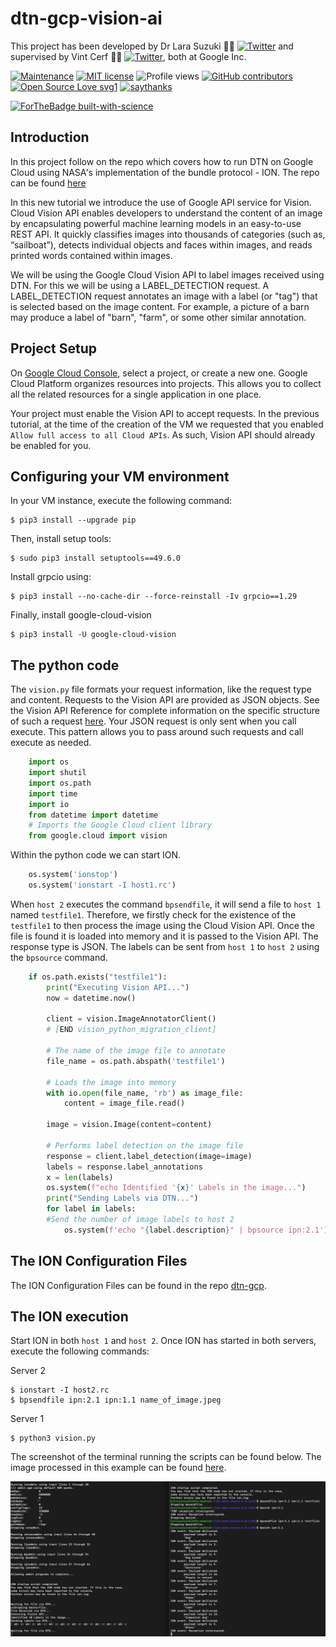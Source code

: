 # dtn-gcp-vision-ai
This project has been developed by Dr Lara Suzuki :woman_technologist: [![Twitter](https://img.shields.io/twitter/url/https/twitter.com/larasuzuki.svg?style=social&label=Follow%20%40larasuzuki)](https://twitter.com/larasuzuki) and supervised by Vint Cerf :technologist: [![Twitter](https://img.shields.io/twitter/url/https/twitter.com/vgcerf.svg?style=social&label=Follow%20%40vgcerf)](https://twitter.com/vgcerf), both at Google Inc.

[![Maintenance](https://img.shields.io/badge/Maintained%3F-yes-green.svg)](https://GitHub.com/lasuzuki/StrapDown.js/graphs/commit-activity)
[![MIT license](https://img.shields.io/badge/License-MIT-blue.svg)](https://lbesson.mit-license.org/)
![Profile views](https://gpvc.arturio.dev/lasuzuki)
[![GitHub contributors](https://img.shields.io/github/contributors/Naereen/StrapDown.js.svg)](https://GitHub.com/lasuzuki/StrapDown.js/graphs/contributors/)
[![Open Source Love svg1](https://badges.frapsoft.com/os/v1/open-source.svg?v=103)](https://github.com/ellerbrock/open-source-badges/)
[![saythanks](https://img.shields.io/badge/say-thanks-ff69b4.svg)](https://saythanks.io/to/lasuzuki)

[![ForTheBadge built-with-science](http://ForTheBadge.com/images/badges/built-with-science.svg)](https://GitHub.com/lasuzuki/)

## Introduction

In this project follow on the repo which covers how to run DTN on Google Cloud using NASA's implementation of the bundle protocol - ION. The repo can be found [here](https://github.com/lasuzuki/dtn-gcp)

In this new tutorial we introduce the use of Google API service for Vision. Cloud Vision API enables developers to understand the content of an image by encapsulating powerful machine learning models in an easy-to-use REST API. It quickly classifies images into thousands of categories (such as, “sailboat”), detects individual objects and faces within images, and reads printed words contained within images. 

We will be using the Google Cloud Vision API to label images received using DTN. For this we will be using a LABEL_DETECTION request. A LABEL_DETECTION request annotates an image with a label (or "tag") that is selected based on the image content. For example, a picture of a barn may produce a label of "barn", "farm", or some other similar annotation.

## Project Setup

On [Google Cloud Console](console.cloud.google.com), select a project, or create a new one. Google Cloud Platform organizes resources into projects. This allows you to collect all the related resources for a single application in one place.

Your project must enable the Vision API to accept requests. In the previous tutorial, at the time of the creation of the VM we requested that you enabled `Allow full access to all Cloud APIs`. As such, Vision API should already be enabled for you.

## Configuring your VM environment

In your VM instance, execute the following command:
````
$ pip3 install --upgrade pip
````

Then, install setup tools:
````
$ sudo pip3 install setuptools==49.6.0
````

Install grpcio using: 
````
$ pip3 install --no-cache-dir --force-reinstall -Iv grpcio==1.29
````

Finally, install google-cloud-vision
````
$ pip3 install -U google-cloud-vision
````

## The python code

The `vision.py` file formats your request information, like the request type and content. Requests to the Vision API are provided as JSON objects. See the Vision API Reference for complete information on the specific structure of such a request [here](https://cloud.google.com/vision/docs/reference/rest). Your JSON request is only sent when you call execute. This pattern allows you to pass around such requests and call execute as needed.

```python
    import os
    import shutil
    import os.path
    import time
    import io
    from datetime import datetime
    # Imports the Google Cloud client library
    from google.cloud import vision
```

Within the python code we can start ION.

```python
    os.system('ionstop')
    os.system('ionstart -I host1.rc')
```

When `host 2` executes the command `bpsendfile`, it will send a file to `host 1` named `testfile1`. Therefore, we firstly check for the existence of the `testfile1` to then process the image using the Cloud Vision API. Once the file is found it is loaded into memory and it is passed to the Vision API. The response type is JSON. The labels can be sent from `host 1` to `host 2` using the `bpsource` command.

```python
    if os.path.exists("testfile1"):
        print("Executing Vision API...")
        now = datetime.now()

        client = vision.ImageAnnotatorClient()
        # [END vision_python_migration_client]

        # The name of the image file to annotate
        file_name = os.path.abspath('testfile1')

        # Loads the image into memory
        with io.open(file_name, 'rb') as image_file:
            content = image_file.read()

        image = vision.Image(content=content)

        # Performs label detection on the image file
        response = client.label_detection(image=image)
        labels = response.label_annotations
        x = len(labels)
        os.system(f"echo Identified '{x}' Labels in the image...")
        print("Sending Labels via DTN...")
        for label in labels:
        #Send the number of image labels to host 2
            os.system(f'echo "{label.description}" | bpsource ipn:2.1')
```

## The ION Configuration Files

The ION Configuration Files can be found in the repo [dtn-gcp](https://github.com/lasuzuki/dtn-gcp/tree/main/rcfiles). 

## The ION execution

Start ION in both `host 1` and `host 2`. Once ION has started in both servers, execute the following commands:

Server 2
````
$ ionstart -I host2.rc
$ bpsendfile ipn:2.1 ipn:1.1 name_of_image.jpeg
````

Server 1
````
$ python3 vision.py
````

The screenshot of the terminal running the scripts can be found below. The image processed in this example can be found [here](https://www.google.com/url?sa=i&url=https%3A%2F%2Fwww.latimes.com%2Fentertainment%2Fmovies%2Fla-et-mn-a-dogs-purpose-canine-business-20170126-story.html&psig=AOvVaw3X1qO7P1Zq4lvq3Gf3wZPW&ust=1613949026760000&source=images&cd=vfe&ved=0CAIQjRxqFwoTCLji1-fK-e4CFQAAAAAdAAAAABAE).

<img src="https://github.com/lasuzuki/dtn-gcp-vision-ai/blob/main/vision.png" width=600 align=center>








